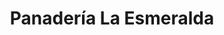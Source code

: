 ---
title: "Panadería La Esmeralda"
url: /ciudad-guayana-puerto-ordaz/panaderia-la-esmeralda/
shop: panadería
---